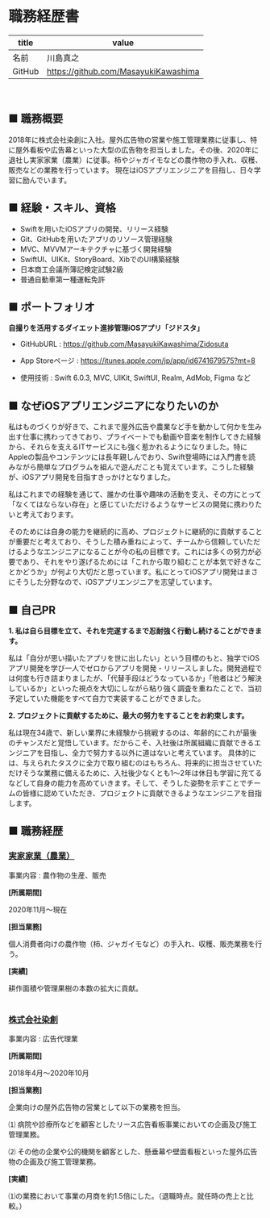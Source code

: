 # 職務経歴書

| title  | value                                |
| ------ | ------------------------------------ |
| 名前     | 川島真之                             |
| GitHub | https://github.com/MasayukiKawashima |

<br>

## ■ 職務概要

2018年に株式会社染創に入社。屋外広告物の営業や施工管理業務に従事し、特に屋外看板や広告幕といった大型の広告物を担当しました。その後、2020年に退社し実家家業（農業）に従事。柿やジャガイモなどの農作物の手入れ、収穫、販売などの業務を行っています。 現在はiOSアプリエンジニアを目指し、日々学習に励んでいます。


## ■ 経験・スキル、資格

- Swiftを用いたiOSアプリの開発、リリース経験
- Git、GitHubを用いたアプリのリソース管理経験
- MVC、MVVMアーキテクチャに基づく開発経験
- SwiftUI、UIKit、StoryBoard、XibでのUI構築経験
- 日本商工会議所簿記検定試験2級
- 普通自動車第一種運転免許

## ■ ポートフォリオ

**自撮りを活用するダイエット進捗管理iOSアプリ「ジドスタ」**

- GitHubURL : https://github.com/MasayukiKawashima/Zidosuta

- App Storeページ : https://itunes.apple.com/jp/app/id6741679575?mt=8

- 使用技術 : Swift 6.0.3, MVC, UIKit, SwiftUI, Realm, AdMob, Figma など

## ■ なぜiOSアプリエンジニアになりたいのか

私はものづくりが好きで、これまで屋外広告や農業など手を動かして何かを生み出す仕事に携わってきており、プライベートでも動画や音楽を制作してきた経験から、それらを支えるITサービスにも強く惹かれるようになりました。特にAppleの製品やコンテンツには長年親しんでおり、Swift登場時には入門書を読みながら簡単なプログラムを組んで遊んだことも覚えています。こうした経験が、iOSアプリ開発を目指すきっかけとなりました。

私はこれまでの経験を通じて、誰かの仕事や趣味の活動を支え、その方にとって「なくてはならない存在」と感じていただけるようなサービスの開発に携わりたいと考えております。

そのためには自身の能力を継続的に高め、プロジェクトに継続的に貢献することが重要だと考えており、そうした積み重ねによって、チームから信頼していただけるようなエンジニアになることが今の私の目標です。これには多くの努力が必要であり、それをやり遂げるためには「これから取り組むことが本気で好きなことかどうか」が何より大切だと思っています。私にとってiOSアプリ開発はまさにそうした分野なので、iOSアプリエンジニアを志望しています。


## ■ 自己PR

**1. 私は自ら目標を立て、それを完遂するまで忍耐強く行動し続けることができます。**

私は「自分が思い描いたアプリを世に出したい」という目標のもと、独学でiOSアプリ開発を学び一人でゼロからアプリを開発・リリースしました。開発過程では何度も行き詰まりましたが、「代替手段はどうなっているか」「他者はどう解決しているか」といった視点を大切にしながら粘り強く調査を重ねたことで、当初予定していた機能をすべて自力で実装することができました。

**2. プロジェクトに貢献するために、最大の努力をすることをお約束します。**

私は現在34歳で、新しい業界に未経験から挑戦するのは、年齢的にこれが最後のチャンスだと覚悟しています。だからこそ、入社後は所属組織に貢献できるエンジニアを目指し、全力で努力する以外に道はないと考えています。
具体的には、与えられたタスクに全力で取り組むのはもちろん、将来的に担当させていただけそうな業務に備えるために、入社後少なくとも1～2年は休日も学習に充てるなどして自身の能力を高めていきます。そして、そうした姿勢を示すことでチームの皆様に認めていただき、プロジェクトに貢献できるようなエンジニアを目指します。

## ■ 職務経歴

### <ins>実家家業（農業）</ins>

  事業内容 : 農作物の生産、販売

  **[所属期間]**

  2020年11月〜現在

  **[担当業務]**

  個人消費者向けの農作物（柿、ジャガイモなど）の手入れ、収穫、販売業務を行う。

  **[実績]**

  耕作面積や管理果樹の本数の拡大に貢献。
  <br>
  <br>

### <ins>株式会社染創</ins>

  事業内容 : 広告代理業

  **[所属期間]**

  2018年4月〜2020年10月

  **[担当業務]**

  企業向けの屋外広告物の営業として以下の業務を担当。

  ⑴ 病院や診療所などを顧客としたリース広告看板事業においての企画及び施工管理業務。

  ⑵ その他の企業や公的機関を顧客とした、懸垂幕や壁面看板といった屋外広告物の企画及び施工管理業務。

  **[実績]**

  ⑴の業務において事業の月商を約1.5倍にした。（退職時点。就任時の売上と比較。）
  <br>
  <br>
